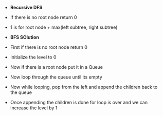 - **Recursive DFS**
- If there is no root node return 0
- 1 is for root node + max(left subtree, right subtree)

- **BFS SOlution**
- First if there is no root node return 0
- Initialize the level to 0
- Now if there is a root node put it in a Queue 
- Now loop through the queue until its empty
- Now while looping, pop from the left and append the children back to the queue
- Once appending the children is done for loop is over and we can increase the level by 1